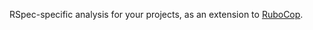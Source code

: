 RSpec-specific analysis for your projects, as an extension to
[RuboCop](https://github.com/bbatsov/rubocop).
